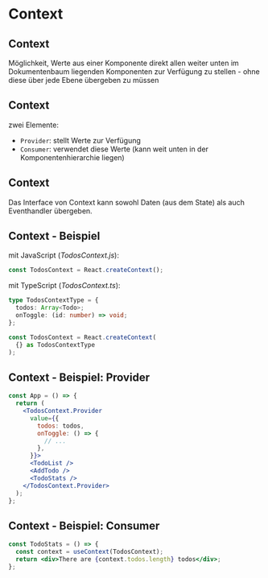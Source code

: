# Context

## Context

Möglichkeit, Werte aus einer Komponente direkt allen weiter unten im Dokumentenbaum liegenden Komponenten zur Verfügung zu stellen - ohne diese über jede Ebene übergeben zu müssen

## Context

zwei Elemente:

- `Provider`: stellt Werte zur Verfügung
- `Consumer`: verwendet diese Werte (kann weit unten in der Komponentenhierarchie liegen)

## Context

Das Interface von Context kann sowohl Daten (aus dem State) als auch Eventhandler übergeben.

## Context - Beispiel

mit JavaScript (_TodosContext.js_):

```js
const TodosContext = React.createContext();
```

mit TypeScript (_TodosContext.ts_):

```ts
type TodosContextType = {
  todos: Array<Todo>;
  onToggle: (id: number) => void;
};

const TodosContext = React.createContext(
  {} as TodosContextType
);
```

## Context - Beispiel: Provider

```jsx
const App = () => {
  return (
    <TodosContext.Provider
      value={{
        todos: todos,
        onToggle: () => {
          // ...
        },
      }}>
      <TodoList />
      <AddTodo />
      <TodoStats />
    </TodosContext.Provider>
  );
};
```

## Context - Beispiel: Consumer

```jsx
const TodoStats = () => {
  const context = useContext(TodosContext);
  return <div>There are {context.todos.length} todos</div>;
};
```
